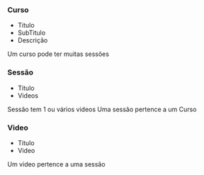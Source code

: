 ### Curso

- Titulo
- SubTitulo
- Descrição

Um curso pode ter muitas sessões

### Sessão

- Titulo
- Videos

Sessão tem 1 ou vários videos
Uma sessão pertence a um Curso

### Video

- Titulo
- Video

Um video pertence a uma sessão
